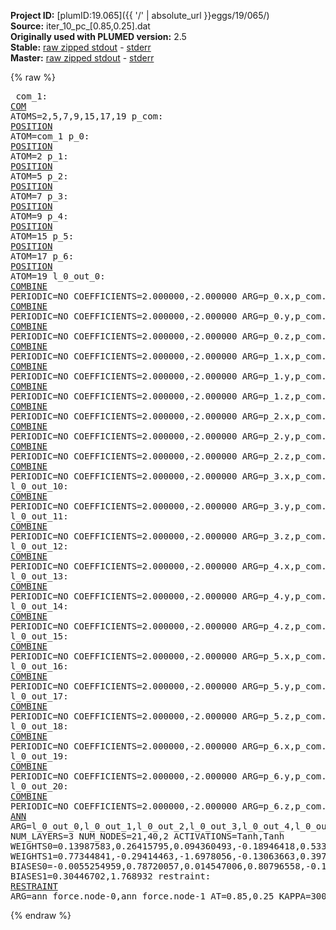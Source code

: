 **Project ID:** [plumID:19.065]({{ '/' | absolute_url }}eggs/19/065/)  
**Source:** iter_10_pc_[0.85,0.25].dat  
**Originally used with PLUMED version:** 2.5  
**Stable:** [raw zipped stdout](iter_10_pc_[0.85,0.25].dat.plumed.stdout.txt.zip) - [stderr](iter_10_pc_[0.85,0.25].dat.plumed.stderr)  
**Master:** [raw zipped stdout](iter_10_pc_[0.85,0.25].dat.plumed_master.stdout.txt.zip) - [stderr](iter_10_pc_[0.85,0.25].dat.plumed_master.stderr)  

{% raw %}<pre>
com_1: <a href="https://plumed.github.io/doc-master/user-doc/html/_c_o_m.html">COM</a> ATOMS=2,5,7,9,15,17,19
p_com: <a href="https://plumed.github.io/doc-master/user-doc/html/_p_o_s_i_t_i_o_n.html">POSITION</a> ATOM=com_1
p_0: <a href="https://plumed.github.io/doc-master/user-doc/html/_p_o_s_i_t_i_o_n.html">POSITION</a> ATOM=2
p_1: <a href="https://plumed.github.io/doc-master/user-doc/html/_p_o_s_i_t_i_o_n.html">POSITION</a> ATOM=5
p_2: <a href="https://plumed.github.io/doc-master/user-doc/html/_p_o_s_i_t_i_o_n.html">POSITION</a> ATOM=7
p_3: <a href="https://plumed.github.io/doc-master/user-doc/html/_p_o_s_i_t_i_o_n.html">POSITION</a> ATOM=9
p_4: <a href="https://plumed.github.io/doc-master/user-doc/html/_p_o_s_i_t_i_o_n.html">POSITION</a> ATOM=15
p_5: <a href="https://plumed.github.io/doc-master/user-doc/html/_p_o_s_i_t_i_o_n.html">POSITION</a> ATOM=17
p_6: <a href="https://plumed.github.io/doc-master/user-doc/html/_p_o_s_i_t_i_o_n.html">POSITION</a> ATOM=19
l_0_out_0: <a href="https://plumed.github.io/doc-master/user-doc/html/_c_o_m_b_i_n_e.html">COMBINE</a> PERIODIC=NO COEFFICIENTS=2.000000,-2.000000 ARG=p_0.x,p_com.x
l_0_out_1: <a href="https://plumed.github.io/doc-master/user-doc/html/_c_o_m_b_i_n_e.html">COMBINE</a> PERIODIC=NO COEFFICIENTS=2.000000,-2.000000 ARG=p_0.y,p_com.y
l_0_out_2: <a href="https://plumed.github.io/doc-master/user-doc/html/_c_o_m_b_i_n_e.html">COMBINE</a> PERIODIC=NO COEFFICIENTS=2.000000,-2.000000 ARG=p_0.z,p_com.z
l_0_out_3: <a href="https://plumed.github.io/doc-master/user-doc/html/_c_o_m_b_i_n_e.html">COMBINE</a> PERIODIC=NO COEFFICIENTS=2.000000,-2.000000 ARG=p_1.x,p_com.x
l_0_out_4: <a href="https://plumed.github.io/doc-master/user-doc/html/_c_o_m_b_i_n_e.html">COMBINE</a> PERIODIC=NO COEFFICIENTS=2.000000,-2.000000 ARG=p_1.y,p_com.y
l_0_out_5: <a href="https://plumed.github.io/doc-master/user-doc/html/_c_o_m_b_i_n_e.html">COMBINE</a> PERIODIC=NO COEFFICIENTS=2.000000,-2.000000 ARG=p_1.z,p_com.z
l_0_out_6: <a href="https://plumed.github.io/doc-master/user-doc/html/_c_o_m_b_i_n_e.html">COMBINE</a> PERIODIC=NO COEFFICIENTS=2.000000,-2.000000 ARG=p_2.x,p_com.x
l_0_out_7: <a href="https://plumed.github.io/doc-master/user-doc/html/_c_o_m_b_i_n_e.html">COMBINE</a> PERIODIC=NO COEFFICIENTS=2.000000,-2.000000 ARG=p_2.y,p_com.y
l_0_out_8: <a href="https://plumed.github.io/doc-master/user-doc/html/_c_o_m_b_i_n_e.html">COMBINE</a> PERIODIC=NO COEFFICIENTS=2.000000,-2.000000 ARG=p_2.z,p_com.z
l_0_out_9: <a href="https://plumed.github.io/doc-master/user-doc/html/_c_o_m_b_i_n_e.html">COMBINE</a> PERIODIC=NO COEFFICIENTS=2.000000,-2.000000 ARG=p_3.x,p_com.x
l_0_out_10: <a href="https://plumed.github.io/doc-master/user-doc/html/_c_o_m_b_i_n_e.html">COMBINE</a> PERIODIC=NO COEFFICIENTS=2.000000,-2.000000 ARG=p_3.y,p_com.y
l_0_out_11: <a href="https://plumed.github.io/doc-master/user-doc/html/_c_o_m_b_i_n_e.html">COMBINE</a> PERIODIC=NO COEFFICIENTS=2.000000,-2.000000 ARG=p_3.z,p_com.z
l_0_out_12: <a href="https://plumed.github.io/doc-master/user-doc/html/_c_o_m_b_i_n_e.html">COMBINE</a> PERIODIC=NO COEFFICIENTS=2.000000,-2.000000 ARG=p_4.x,p_com.x
l_0_out_13: <a href="https://plumed.github.io/doc-master/user-doc/html/_c_o_m_b_i_n_e.html">COMBINE</a> PERIODIC=NO COEFFICIENTS=2.000000,-2.000000 ARG=p_4.y,p_com.y
l_0_out_14: <a href="https://plumed.github.io/doc-master/user-doc/html/_c_o_m_b_i_n_e.html">COMBINE</a> PERIODIC=NO COEFFICIENTS=2.000000,-2.000000 ARG=p_4.z,p_com.z
l_0_out_15: <a href="https://plumed.github.io/doc-master/user-doc/html/_c_o_m_b_i_n_e.html">COMBINE</a> PERIODIC=NO COEFFICIENTS=2.000000,-2.000000 ARG=p_5.x,p_com.x
l_0_out_16: <a href="https://plumed.github.io/doc-master/user-doc/html/_c_o_m_b_i_n_e.html">COMBINE</a> PERIODIC=NO COEFFICIENTS=2.000000,-2.000000 ARG=p_5.y,p_com.y
l_0_out_17: <a href="https://plumed.github.io/doc-master/user-doc/html/_c_o_m_b_i_n_e.html">COMBINE</a> PERIODIC=NO COEFFICIENTS=2.000000,-2.000000 ARG=p_5.z,p_com.z
l_0_out_18: <a href="https://plumed.github.io/doc-master/user-doc/html/_c_o_m_b_i_n_e.html">COMBINE</a> PERIODIC=NO COEFFICIENTS=2.000000,-2.000000 ARG=p_6.x,p_com.x
l_0_out_19: <a href="https://plumed.github.io/doc-master/user-doc/html/_c_o_m_b_i_n_e.html">COMBINE</a> PERIODIC=NO COEFFICIENTS=2.000000,-2.000000 ARG=p_6.y,p_com.y
l_0_out_20: <a href="https://plumed.github.io/doc-master/user-doc/html/_c_o_m_b_i_n_e.html">COMBINE</a> PERIODIC=NO COEFFICIENTS=2.000000,-2.000000 ARG=p_6.z,p_com.z
ann_force: <a href="https://plumed.github.io/doc-master/user-doc/html/_a_n_n.html">ANN</a> ARG=l_0_out_0,l_0_out_1,l_0_out_2,l_0_out_3,l_0_out_4,l_0_out_5,l_0_out_6,l_0_out_7,l_0_out_8,l_0_out_9,l_0_out_10,l_0_out_11,l_0_out_12,l_0_out_13,l_0_out_14,l_0_out_15,l_0_out_16,l_0_out_17,l_0_out_18,l_0_out_19,l_0_out_20 NUM_LAYERS=3 NUM_NODES=21,40,2 ACTIVATIONS=Tanh,Tanh  WEIGHTS0=0.13987583,0.26415795,0.094360493,-0.18946418,0.53385878,-0.20047298,-0.036153372,0.19182011,0.49418068,-0.70487386,0.23159948,0.014220564,-0.24646579,-0.63583744,0.086460233,0.065823473,0.11421653,-0.45453489,0.66145843,0.054777112,-0.1936903,0.44278848,-0.098487005,-0.80080974,0.019091543,0.039730046,0.019826679,-0.074036248,-0.0048938165,-0.28527814,0.021635776,-0.34953821,0.22836483,0.70774716,-0.014183694,-0.6198746,-0.65167511,-0.28773293,0.60251284,-0.019424222,-0.18058701,0.11222731,-0.35325977,0.51981115,-0.96178192,1.0646397,0.56247956,1.253358,-0.48680428,0.013624298,-0.68584597,-0.49143004,-0.13549812,0.84923697,-0.45193172,-0.65204042,-0.56669474,0.55349982,0.1125632,0.60020101,0.42356923,-0.0013237076,-0.38586017,-0.63212657,0.47466955,0.37426299,0.27545068,-0.021120112,0.15774716,-0.10468721,0.16504098,0.11849122,0.16006806,-0.51532614,0.020741805,-0.42017403,0.53029442,0.5205887,0.36222139,-0.87471646,-0.44424519,0.16828914,-0.27506283,0.017113004,0.27377704,0.55677319,0.35905582,-0.024141146,0.1256576,-0.13651708,-0.19031338,-0.17143315,0.1491276,-0.2723501,-0.33544892,0.069212146,0.42600152,-0.70871818,0.59561747,-0.30132008,0.043713994,-0.046565652,0.48450986,0.42890149,-0.16567826,0.51270628,-0.15038148,-0.95898277,-0.40031463,-0.82796246,1.3939456,0.055310331,0.24602573,-0.9488852,-0.7219668,-0.04530691,0.29218853,0.1448718,1.0627643,-1.2576782,-0.07299076,-0.27787986,0.64302361,0.81732166,0.078344174,-0.13925198,-0.48299101,-0.74583721,-0.23936404,0.6520372,0.81693065,0.07053113,-0.62748361,-0.71666348,-0.15658741,-0.094541535,0.032680225,-0.081146799,0.82810825,1.2440903,0.5127424,-0.39299959,-0.86234099,-0.133596,0.093420602,0.1211158,-0.11351255,0.72740179,0.79012215,0.68785763,-0.28791305,-1.8740214,-0.62533188,0.32390034,0.63019282,-0.24251089,-0.66821647,-0.52068716,-1.1597655,-0.21578538,1.0280677,0.11533312,-0.20542282,-0.62668079,0.18258016,-0.25411206,0.13999161,0.2225295,0.85850781,0.0097939931,0.11733259,-0.19117424,0.040327609,0.01685551,0.51249564,0.098693088,0.017623316,-0.23312317,-0.090214103,0.27110544,0.53545749,0.093826041,-0.39405486,-1.0216218,0.22849356,0.099314891,-0.18798032,-0.095601678,0.21700327,-0.43934351,-0.29520205,-0.64761984,-0.19850551,0.077464916,0.0093014808,0.046027079,-0.027840022,-0.12782791,0.14787163,0.0041889683,0.1455895,-0.8343184,-0.071231849,-0.75821561,0.60174453,0.21899156,0.93454492,0.052402791,0.078387223,0.067307569,-0.11394116,-0.26696399,1.1892419,0.96840769,0.55506474,-1.0780843,-0.094756208,-0.78564662,0.32148826,-0.26678288,0.052973002,-1.0373559,-1.0225607,-0.61851788,0.49862599,0.32999417,0.78350341,-0.27913669,-0.047990814,0.30112123,0.55420685,-0.70327663,-0.075569183,-0.39555407,-0.15647042,-0.1771864,-0.1082353,-0.39820129,0.16942716,0.38289973,0.065628588,-0.07310845,0.3179816,-0.10714433,0.31535393,-0.034692701,0.35923764,-0.1505394,-0.42372239,0.48910457,-0.21976161,-0.74791217,0.82731867,-0.41271073,-0.35555121,-1.1258107,0.27435428,0.30324322,0.88261837,-0.5981397,-0.058102433,0.019586856,0.14094299,-0.2681506,-1.3140967,0.60246772,0.077660948,0.8632049,-0.42561519,-0.050917264,-0.18758279,-0.051409408,-0.05610618,0.32596245,-0.094518013,-0.21002139,0.080423445,0.27723029,0.090376906,-0.28022197,-0.23205486,0.15255591,-0.36762074,0.19958916,0.36742198,-0.24127917,0.22655083,-0.12245553,0.16638961,-0.27627963,0.11578454,0.15133983,-0.25174874,-0.34604788,-0.79542869,-1.24891,0.038179193,0.21083461,1.1957104,0.84141821,-0.43380305,-0.14617339,-0.38682345,0.2842665,1.1199974,-0.077668078,-0.080805436,-0.65115237,-0.95752287,0.11569913,0.33764929,0.5966872,0.24397814,-0.766716,0.24468029,0.59345812,0.74314058,0.55267698,-1.3945358,-0.54612207,0.13499831,0.78413284,0.045812804,0.29738143,-0.29081076,-1.0102271,-0.23918194,1.2532966,0.14786294,-0.50196946,-0.7998423,0.088720135,0.13248356,0.018095337,0.63374984,-0.18357833,0.10482501,0.45491984,0.36227992,-0.41963944,0.53160286,-0.56902868,0.20600516,-0.15712976,0.63712412,-0.21270421,-0.057469033,-0.019666418,-0.21604159,-0.19984472,0.38477442,0.17451881,0.015548335,-0.033549692,0.27666536,0.2017584,0.016127843,0.57272869,-0.52379555,-0.53485173,-1.3775141,0.41652837,0.014511939,0.35867196,-0.44397417,0.25415885,-0.27239263,0.1496328,0.77666605,1.2206219,-0.012696067,0.61889118,-0.65178907,0.1243059,-0.23456296,0.39399621,0.53213763,-0.21858662,-0.11007427,0.018962467,0.17693789,0.3039628,-0.062333714,-0.20822538,0.24905926,0.14575426,-0.37904334,-0.1985914,0.29568252,0.33813176,0.1692425,0.26020437,-0.11568037,-0.35176462,0.0010229259,0.24110341,0.18316226,0.043574773,-0.15246171,-0.90526348,0.48548326,-0.088550381,0.68181711,-0.87827319,-1.0572108,-0.30852509,0.21321367,0.71730834,0.43645465,-0.70527881,0.33365682,-0.16244116,0.75996596,1.0421518,0.48262557,-0.36825985,-0.7487191,-0.016516389,0.7137832,-0.20329413,-0.55343336,-1.1785481,-0.082194231,-0.17654845,1.4549285,-0.97469443,0.32451412,-0.7366274,0.18918964,0.7108621,0.49063116,0.069308586,-0.048524722,-0.90032238,1.1381444,-0.40776628,0.55521727,-0.33424497,-0.71231234,-0.064436577,-0.086322397,-0.42695904,-0.56119478,-0.065771721,0.32606041,0.26114792,0.017173987,-0.071377315,-0.015569756,-0.096639566,0.061190099,0.45011753,-0.063113764,0.10273068,-0.60571921,0.26541173,0.25487086,1.0641959,-0.47055262,0.14626662,0.34713683,0.01376804,-0.47914529,-0.29655138,0.85178906,0.91092193,-0.70731014,-0.97488081,-0.62372237,0.43675259,0.21587758,0.017937407,0.0257002,-1.1022961,-0.41718137,0.88500947,0.61677194,0.7806651,-0.46608722,-0.35685518,0.38806611,0.082189009,0.41206068,-1.0820748,-0.099996753,-0.42461962,0.82959849,1.3352288,0.81911027,-0.38830933,-0.46232897,-0.82035589,1.1626059,0.17139377,-0.13998212,-0.5070641,-0.89434737,-0.43167982,0.39500728,0.50768191,0.62250429,-0.49600109,-0.13676277,0.36266813,-0.83026356,0.33864585,0.29675347,1.8292525,0.29084989,0.19160114,-0.95758748,-0.22894309,0.34209549,0.97390306,-0.82774478,-0.19265062,-1.1206849,-0.19606249,-0.45859811,0.7182098,0.19015644,0.069847293,-0.055049829,0.57478124,-0.34654543,0.64680308,-0.20894974,0.81511915,0.27918443,0.89838648,0.20248538,-0.5794459,-0.59687543,0.084736541,-0.43117052,0.30096349,-0.56948709,-0.25997227,-0.48261181,-0.56299549,0.62291825,0.35202017,0.044366252,0.63538295,-0.091509402,0.16670236,0.25956118,-0.20442148,-0.007752202,0.32516775,-0.2550289,-0.075518206,0.12785046,-0.085364886,0.31076974,-0.15416592,0.25106746,-0.0088743605,0.017350754,0.15282963,0.35492587,-0.33659121,0.090737335,0.0061554844,0.18452522,-0.12452418,0.078454271,-0.28154662,0.67035377,-0.62496603,0.1982737,0.12749478,0.21315317,-0.38453171,0.28966081,-0.042846911,0.43425301,-0.16060987,0.10549511,-0.25665498,0.81917703,-0.14279158,0.33521837,-0.62103242,0.40483385,0.31039295,-0.08333125,0.18894449,-1.1120983,-0.62054956,0.10346358,2.0455019,-0.20142092,-0.27316335,-0.979559,-0.11569982,0.2752049,0.60194659,0.75957549,0.57087862,-1.1133014,0.30036366,0.074147291,0.65176654,-0.088370159,-0.13229556,-0.40442136,-0.17075564,-0.72607452,-0.10545373,0.26933482,-0.85513484,0.89157206,-0.68190145,-0.22618999,-0.6425817,0.077234112,0.23782894,-0.38055491,-0.71784085,0.55253339,-1.0504522,0.2468781,0.40636271,0.31640133,-0.028946741,0.046872407,0.15878521,0.11479054,0.090188503,0.60215527,-0.74229211,0.53839868,0.055959634,0.93373984,-1.4830749,-0.16013542,-0.10540083,0.93832731,-0.27850959,0.91037965,-0.036309607,-0.69893551,-0.64946181,1.0244976,0.14967664,0.17158507,-0.85514569,-0.16771615,-0.52267742,-0.19036582,-0.071647488,-0.23538381,-0.37180758,0.081060611,0.19046387,-0.19574416,-0.36217618,-0.05177426,-0.38356221,-0.16835107,0.2589778,-0.12636678,0.3750771,-0.14461251,0.26840666,-0.3996602,0.4236277,0.18129304,-0.29185662,0.16652225,-0.25746667,-0.59690773,0.49105069,0.56727278,0.15385485,-0.53279829,-0.78252769,0.2726095,0.57042313,0.33961648,0.77077645,-0.11921652,-0.43213794,0.44733557,0.61226535,0.84003949,0.11559467,-0.72909075,-0.032930616,-0.20549802,-0.24068302,0.54071546,0.0078451876,-0.63361585,0.73486233,-1.315074,-0.19968294,-1.3468301,0.35579211,0.37603876,0.62474418,-0.037774198,0.93212384,-0.31500119,0.73658055,0.074995123,0.59098244,-0.39613947,-0.25039887,-0.32475641,0.2474716,-0.71198994,-0.16091511,0.099620782,-0.19487858,0.95565903,0.33156168,0.09315823,-1.054722,0.24042369,-0.21820362,0.56474054,-0.32377639,-0.098392673,0.1431668,0.084584773,0.21520694,-1.4011014,0.20251624,-0.20160048,0.59613848,0.11283679,-0.083702885,-0.036212388,-0.23935467,-0.35868037,0.27263585,-0.11624818,0.22046982,-0.22497061,0.10877141,-0.20900506,0.24344395,0.45454392,0.20347901,-0.31709167,0.4000881,0.26507846,-0.74512309,-0.42898753,-0.093863882,0.22249046,-0.18832399,0.05860978,-0.010871725,0.21666461,-0.060154956,-0.20069277,0.28841552,-0.068410255,0.3163774,0.20740429,-0.096267745,-0.26114038,0.081562139,0.078165635,-0.19534576,0.011602839,-0.22527546,0.27859488,0.29143184,-0.023508998,-0.21411861,0.086425655,-0.29031831,-0.044804662,-0.84702682,0.56345588,0.37054163,0.52720863,-1.4014198,0.70584702,0.03983783,0.5867759,-0.032352351,0.92972392,-0.024632335,0.025392806,-0.019444309,0.9866038,-0.592448,0.26621461,-0.9367128,0.051923864,-0.68164307,-0.1429286,-0.090460829,-0.18031597,-0.96835214,-0.58924717,-0.1279043,0.24167083,1.2564619,0.39807907,-0.32847112,-0.45164403,0.65905315,0.70476854,0.50346869,0.5207324,0.13026799,-1.2215848,-0.28321618,0.059198741,0.26519749,-0.57023674,-0.18681493,-0.40169844,-0.10825604,-0.52521247,0.80738467,-1.0467932,0.78826082,-0.50031537,0.18421316,-0.53861558,0.038372893,-0.31275865,-0.27247715,-0.79613382,1.004238,-0.54932731,0.22898562,-0.52784699,0.33283654,0.015931735,0.12694503,0.44710454,0.75697172 WEIGHTS1=0.77344841,-0.29414463,-1.6978056,-0.13063663,0.39704907,1.8736819,0.72373867,2.0881131,0.18313161,0.355308,-1.916425,0.67006516,-0.92443782,-0.11423839,1.7971238,1.7798725,1.0098712,-1.7111522,-0.15189299,1.7747121,1.9996315,-0.24853724,-1.7898036,1.9107976,-2.1558392,1.3657448,0.0084374342,-0.13056301,1.795984,1.3411089,1.9075364,-0.31848818,-1.4542729,-1.775088,-0.58084404,-0.58970803,0.029906295,1.7895145,-1.7188559,1.7851392,-0.25304312,-1.6836355,0.3721332,-1.175071,-0.62329441,-0.39465141,1.4007956,-0.40331012,1.1107358,1.9117254,0.43985713,-0.14437149,-1.296436,0.24451791,-0.35389248,-0.37311333,0.49437895,0.30872315,-0.22298311,-0.38789687,-0.43545952,-1.645131,0.41830021,-0.3956145,0.46518299,-0.24318275,-0.41142401,-1.247003,-0.37899557,-0.29322559,-0.38944328,-0.93914151,0.34314537,0.37776199,-1.4658709,-0.74603903,-0.12951267,-0.37005571,0.37495339,-0.37983003  BIASES0=-0.0055254959,0.78720057,0.014547006,0.80796558,-0.13996057,-0.024399251,0.93444455,-0.030929221,-0.72495371,-0.88794476,0.046587817,-0.012610422,-0.77836734,0.21859954,-0.017470572,-0.030374831,-0.19417678,0.041147519,-0.10680339,-0.034718998,-0.02578192,0.68725622,0.035567258,-0.030912522,0.028020585,0.0083604837,0.059522483,0.78927821,-0.01162482,-0.060221627,-0.031542361,0.34519917,0.05392414,0.0096205194,-0.88806677,-0.83240187,0.068880782,-0.014645247,0.049268197,-0.033397291 BIASES1=0.30446702,1.768932
restraint: <a href="https://plumed.github.io/doc-master/user-doc/html/_r_e_s_t_r_a_i_n_t.html">RESTRAINT</a> ARG=ann_force.node-0,ann_force.node-1 AT=0.85,0.25 KAPPA=3000,3000
</pre>{% endraw %}
